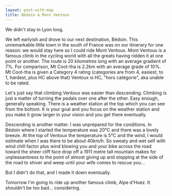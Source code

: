 ```yaml
---
layout: post-with-map
title: Bédoin & Mont Ventoux
---
```


<p class="intro"><span class="dropcap">W</span>e didn't stay in Lyon long.</p>

We left earlyish and drove to our next destination, Bédoin. This unremarkable little town in the south of France was on our itinerary for one reason: we would stay here so I could ride Mont Ventoux. Mont Ventoux is a famous climb in the cycling world with all the greats having ridden it at one point or another. The route is 20 kilometres long with an average gradient of 7%. For comparison, Mt Coot-tha is 2.2km with an average grade of 10%. Mt Coot-tha is given a Category 4 rating (categories are from 4, easiest, to 1, hardest, plus HC above that) Ventoux is HC, "hors catégorie", aka unable to be rated.

Let's just say that climbing Ventoux was easier than descending. Climbing is just a matter of turning the pedals over one after the other. Easy enough, generally speaking. There is a weather station at the top which you can see from the bottom. It is your goal and you focus on the weather station and you make it grow larger in your vision and you get there eventually.

Descending is another matter. I was unprepared for the conditions. In Bédoin where I started the temperature was 20°C and there was a lovely breeze. At the top of Ventoux the temperature is 5°C and the wind, I would estimate when I was there to be about 40km/h. So sweaty and wet self with wind chill factor plus wind blowing you and your bike across the road toward the sheer cliff face drop off a 1911 metre tall mountain makes for unpleasantness to the point of almost giving up and stopping at the side of the road to shiver and weep until your wife comes to rescue you...

But I didn't do that, and I made it down eventually.

Tomorrow I'm going to ride up another famous climb, Alpe d'Huez. It shouldn't be too bad... considering.